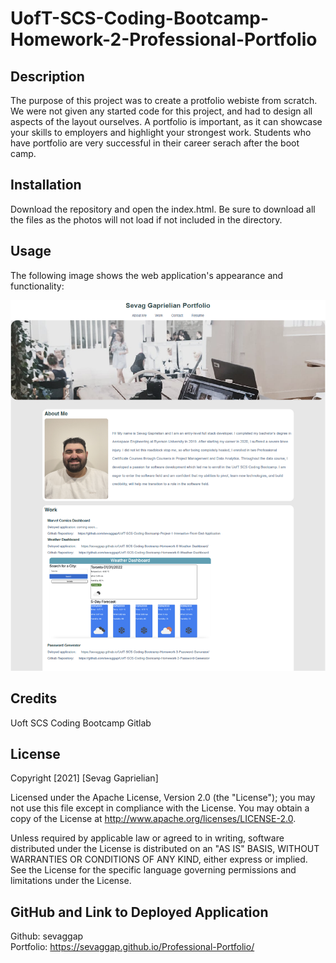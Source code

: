 # UofT-SCS-Coding-Bootcamp-Homework-2-Professional-Portfolio

## Description

The purpose of this project was to create a protfolio webiste from scratch. We were not given any started code for this project, and had to design all aspects of the layout ourselves. A portfolio is important, as it can showcase your skills to employers and highlight your strongest work. Students who have portfolio are very successful in their career serach after the boot camp. 

## Installation
 Download the repository and open the index.html. Be sure to download all the files as the photos will not load if not included in the directory.

## Usage
The following image shows the web application's appearance and functionality:

![The Horiseon webpage includes a navigation bar, a header image, and cards with text and images at the bottom of the page.](./assets/images/Website-Screenshot.png)

## Credits
Uoft SCS Coding Bootcamp Gitlab

## License
Copyright [2021] [Sevag Gaprielian]

Licensed under the Apache License, Version 2.0 (the "License"); you may not use this file except in compliance with the License.
You may obtain a copy of the License at http://www.apache.org/licenses/LICENSE-2.0.

Unless required by applicable law or agreed to in writing, software
distributed under the License is distributed on an "AS IS" BASIS,
WITHOUT WARRANTIES OR CONDITIONS OF ANY KIND, either express or implied.
See the License for the specific language governing permissions and
limitations under the License.

## GitHub and Link to Deployed Application
Github: sevaggap
<br>
Portfolio: https://sevaggap.github.io/Professional-Portfolio/
